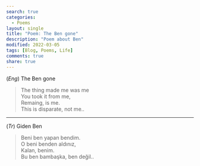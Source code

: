 ```yaml
---
search: true
categories: 
  - Poems
layout: single
title: "Poem: The Ben gone"
description: "Poem about Ben"
modified: 2022-03-05
tags: [Blog, Poems, Life]
comments: true
share: true
---
```

(*Eng*) The Ben gone  

>The thing made me was me  
You took it from me,  
Remaing, is me.  
This is disparate, not me..

---
(*Tr*) Giden Ben  

>Beni ben yapan bendim.  
O beni benden aldınız,  
Kalan, benim.  
Bu ben bambaşka, ben değil..  
